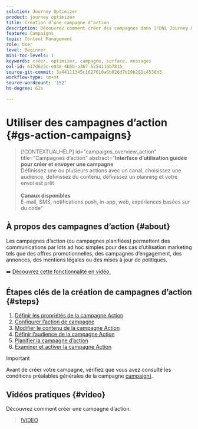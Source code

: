 ```yaml
---
solution: Journey Optimizer
product: journey optimizer
title: Création d’une campagne d’action
description: Découvrez comment créer des campagnes dans [!DNL Journey Optimizer].
feature: Campaigns
topic: Content Management
role: User
level: Beginner
mini-toc-levels: 1
keywords: créer, optimizer, campagne, surface, messages
exl-id: 617d623c-e038-4b5b-a367-5254116b7815
source-git-commit: 3a44111345c1627610a6b026d7b19b281c4538d3
workflow-type: tm+mt
source-wordcount: '152'
ht-degree: 62%

---
```



# Utiliser des campagnes d’action {#gs-action-campaigns}

>[!CONTEXTUALHELP]
>id="campaigns_overview_action"
>title="Campagnes d’action"
>abstract="**Interface d’utilisation guidée pour créer et envoyer une campagne**<br/> Définissez une ou plusieurs actions avec un canal, choisissez une audience, définissez du contenu, définissez un planning et votre envoi est prêt <br/><br/>**Canaux disponibles**<br/> E-mail, SMS, notifications push, in-app, web, expériences basées sur du code"

## À propos des campagnes d’action {#about}

Les campagnes d’action (ou campagnes planifiées) permettent des communications par lots ad hoc simples pour des cas d’utilisation marketing tels que des offres promotionnelles, des campagnes d’engagement, des annonces, des mentions légales ou des mises à jour de politiques.

➡️ [Découvrez cette fonctionnalité en vidéo.](#video)

## Étapes clés de la création de campagnes d’action {#steps}

1. [Définir les propriétés de la campagne Action](campaign-properties.md)
1. [Configurer l’action de campagne](campaign-action.md)
1. [Modifier le contenu de la campagne Action](campaign-content.md)
1. [Définir l’audience de la campagne Action](campaign-audience.md)
1. [Planifier la campagne d’action](campaign-schedule.md)
1. [Examiner et activer la campagne Action](review-activate-campaign.md)

>[!IMPORTANT]
>
>Avant de créer votre campagne, vérifiez que vous avez consulté les conditions préalables générales de la campagne [campaign)](../campaigns/get-started-with-campaigns.md#prerequisites).

## Vidéos pratiques {#video}

Découvrez comment créer une campagne d’action.

>[!VIDEO](https://video.tv.adobe.com/v/3412403?quality=12&captions=fre_fr)
